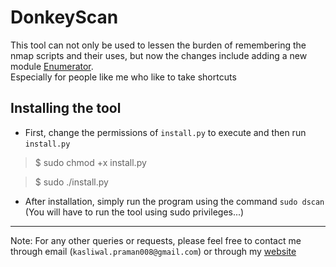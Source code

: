 # DonkeyScan

This tool can not only be used to lessen the burden of remembering the nmap scripts and their uses, but now the changes include adding a new module [Enumerator](https://github.com/Praman1997/Enumerator).<br>
Especially for people like me who like to take shortcuts

## Installing the tool
* First, change the permissions of `install.py` to execute and then run `install.py`
> $ sudo chmod +x install.py

> $ sudo ./install.py
* After installation, simply run the program using the command ```sudo dscan```
(You will have to run the tool using sudo privileges...)
---
Note: For any other queries or requests, please feel free to contact me through email (```kasliwal.praman008@gmail.com```) or through my [website](https://Praman1997.github.io/ "My Website")
